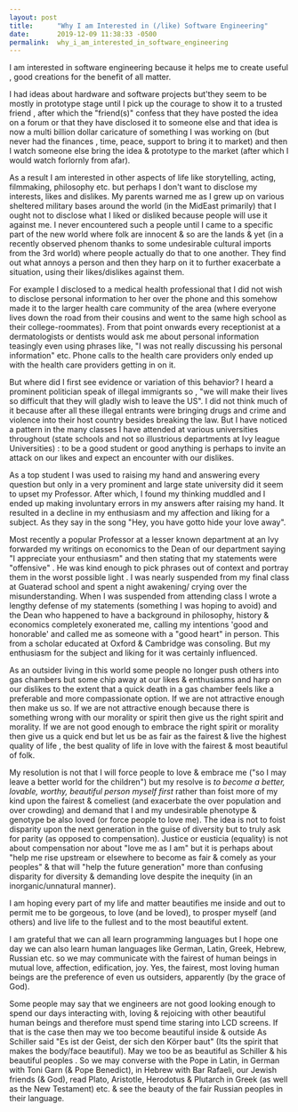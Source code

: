 ```yaml
---
layout: post
title:      "Why I am Interested in (/like) Software Engineering"
date:       2019-12-09 11:38:33 -0500
permalink:  why_i_am_interested_in_software_engineering
---
```



I am interested in software engineering because it helps me to create useful , good creations for the benefit of all matter.

I had ideas about hardware and software projects but'they seem to be mostly in prototype stage until I pick up the courage to show it to a trusted friend , after which the "friend(s)" confess that they have posted the idea on a forum or that they have disclosed it to someone else and that idea is now a multi billion dollar caricature of something I was working on (but never had the finances , time, peace, support to bring it to market) and then I watch someone else bring the idea & prototype to the market (after which I would watch forlornly from afar).


As a result I am interested in other aspects of life like storytelling, acting, filmmaking, philosophy etc. but perhaps I don't want to disclose my interests, likes and dislikes. My parents warned me as I grew up on various sheltered  military bases around the world (in the MidEast primarily) that I ought not to disclose what I liked or disliked because people will use it against me. I never encountered such a people until I came to a  specific part of the new world  where folk are innocent & so are the lands & yet (in a recently observed phenom thanks to some undesirable cultural imports from the 3rd world) where people actually do that to one another. They find out what annoys a person and then they harp on it to further exacerbate a situation, using their likes/dislikes against them.  

For example I disclosed to a medical health professional that I did not wish to disclose personal information to her over the phone and this somehow made it to the larger health care community of the area (where everyone lives down the road from their cousins and went to the same high school as their college-roommates). From that point onwards every receptionist at a dermatologists or dentists would ask me about personal information teasingly even using phrases like, "I was not really discussing his personal information" etc. Phone calls to the health care providers only ended up with the health care providers getting in on it. 

But where did I first see evidence or variation of this behavior? I heard a prominent politician speak of illegal immigrants so , "we will make their lives so difficult that they will gladly wish to leave the US". I did not think much of it because after all these illegal entrants were bringing drugs and crime and violence into their host country besides breaking the law. But I have noticed a pattern in the many classes I have attended at various universities throughout (state schools and not so illustrious departments at Ivy league Universities) : to be a good student or good anything is perhaps to invite an attack on our likes and expect an encounter with our dislikes. 

As a top student I was used to raising my hand and answering every question but only in a very prominent and large state university did it seem to upset my Professor. After which, I found my thinking muddled and I ended up making involuntary errors in my answers after raising my hand. It resulted in a decline in my enthusiasm and my affection and liking for a subject. As they say in the song "Hey, you have gotto hide your love away".

Most recently a popular Professor at a lesser known department at an Ivy  forwarded my writings on economics to the Dean of our department saying  "I appreciate your enthusiasm" and then stating that my statements were "offensive" . He was kind enough to pick phrases out of context and portray them in the worst possible light . I was nearly suspended from my final class at Guaterad school and spent a night awakening/ crying over the misunderstanding. When I was suspended from attending class I wrote a lengthy defense of my statements (something I was hoping to avoid) and the Dean who happened to have a background in philosophy, history & economics completely exonerated me, calling my intentions 'good and honorable' and called me as someone with a "good heart" in person. This from a scholar educated at Oxford & Cambridge was consoling. But my enthusiasm for the subject and liking for it was certainly influenced.

As an outsider living in this world some people no longer push others into gas chambers but some chip away at our likes & enthusiasms and harp on our dislikes to the extent that a quick death in a gas chamber feels like a preferable and more compassionate option.  If we are not attractive enough then make us so. If we are not attractive enough because there is something wrong with our morality or spirit then give us the right spirit and morality. If we are not good enough to embrace the right spirit or morality then give us a quick end but let us be as fair as the fairest & live the highest quality of life , the best quality of life in love with the fairest & most beautiful of folk. 

My resolution is not that I will force people to love & embrace me ("so I may leave a better world for the children") but my resolve is *to become a better, lovable, worthy, beautiful person myself first* rather than foist more of my kind upon the fairest & comeliest (and exacerbate the over population and over crowding) and demand that I and my undesirable phenotype & genotype be also loved (or force people to love me).  The idea is not to foist disparity upon the next generation in the guise of diversity but to truly ask for parity (as opposed to compensation). Justice or eusticia (equality) is not about compensation nor about "love me as I am" but it is perhaps about "help me rise upstream or elsewhere to become as fair & comely as your peoples" & that will "help the future generation" more than confusing disparity for diversity & demanding love despite the inequity (in an inorganic/unnatural manner).

I am hoping every part of my life and matter beautifies me inside and out to permit me to be gorgeous, to love (and be loved), to prosper myself (and others) and live life to the fullest and to the most beautiful extent.

I am grateful that we can all learn programming languages but I hope one day we can also learn human languages like German, Latin, Greek, Hebrew, Russian etc. so we may communicate with the fairest of human beings in mutual love, affection, edification, joy.  Yes, the fairest, most loving human beings are the preference of even us outsiders, apparently (by the grace of God).

Some people may say that we engineers are not good looking enough to spend our days interacting with, loving & rejoicing with other beautiful human beings and therefore must spend time staring into LCD screens. If that is the case then may we too become beautiful inside & outside As Schiller said "Es ist der Geist, der sich den Körper baut" (Its the spirit that makes the body/face beautiful). May we too be as beautiful as Schiller & his beautiful peoples . So we may converse with the Pope in Latin, in German with Toni Garn (& Pope Benedict), in Hebrew with Bar Rafaeli, our Jewish friends (& God), read Plato, Aristotle, Herodotus & Plutarch in Greek (as well as the New Testament) etc. & see the beauty of the fair Russian peoples in their language.
